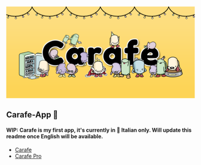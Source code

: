 ![carafe-cover](./src/img/cover.png)

## Carafe-App 🍹
#### WIP: Carafe is my first app, it's currently in 🍝 Italian only. Will update this readme once English will be available.
    
- [Carafe](https://bit.ly/carafe-app)
- [Carafe Pro](https://bit.ly/carafe-pro)
